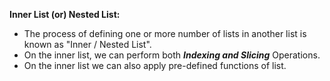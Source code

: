 **Inner List (or) Nested List:**<br>
- The process of defining one or more number of lists in another list is known as "Inner / Nested List".
- On the inner list, we can perform both **_Indexing and Slicing_** Operations.
- On the inner list we can also apply pre-defined functions of list.
